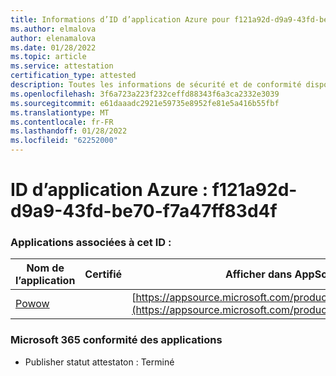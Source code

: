```yaml
---
title: Informations d’ID d’application Azure pour f121a92d-d9a9-43fd-be70-f7a47ff83d4f
ms.author: elmalova
author: elenamalova
ms.date: 01/28/2022
ms.topic: article
ms.service: attestation
certification_type: attested
description: Toutes les informations de sécurité et de conformité disponibles pour f121a92d-d9a9-43fd-be70-f7a47ff83d4f.
ms.openlocfilehash: 3f6a723a223f232ceffd88343f6a3ca2332e3039
ms.sourcegitcommit: e61daaadc2921e59735e8952fe81e5a416b55fbf
ms.translationtype: MT
ms.contentlocale: fr-FR
ms.lasthandoff: 01/28/2022
ms.locfileid: "62252000"
---
```

# <a name="azure-app-id-f121a92d-d9a9-43fd-be70-f7a47ff83d4f"></a>ID d’application Azure : f121a92d-d9a9-43fd-be70-f7a47ff83d4f


### <a name="apps-associated-with-this-id"></a>Applications associées à cet ID :
| **Nom de l’application** | **Certifié** | **Afficher dans AppSource** |
|--------------|---------------|-----------------------|
| [Powow](https://docs.microsoft.com/microsoft-365-app-certification/forward/WA200002952) |  | [https://appsource.microsoft.com/product/office/WA200002952](https://appsource.microsoft.com/product/office/WA200002952) |

### <a name="microsoft-365-app-compliance-status"></a>Microsoft 365 conformité des applications
- Publisher statut attestaton : Terminé
